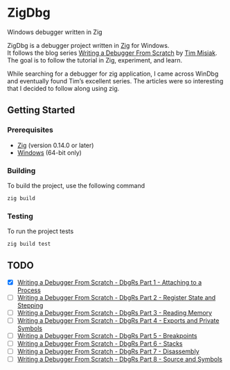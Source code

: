 # ZigDbg
Windows debugger written in Zig

ZigDbg is a debugger project written in [Zig](https://ziglang.org/) for Windows.  
It follows the blog series [Writing a Debugger From Scratch](https://www.timdbg.com/posts/writing-a-debugger-from-scratch-part-1/) by [Tim Misiak](https://github.com/timmisiak).  
The goal is to follow the tutorial in Zig, experiment, and learn.

While searching for a debugger for zig application, I came across WinDbg and eventually found Tim’s excellent series. The articles were so interesting that I decided to follow along using zig.

## Getting Started

### Prerequisites

- [Zig](https://ziglang.org/) (version 0.14.0 or later)
- [Windows](https://www.microsoft.com/en-us/windows) (64-bit only)

### Building

To build the project, use the following command

```bash
zig build
```

### Testing

To run the project tests

```bash
zig build test
```

## TODO
- [x] [Writing a Debugger From Scratch - DbgRs Part 1 - Attaching to a Process](https://www.timdbg.com/posts/writing-a-debugger-from-scratch-part-1/)
- [ ] [Writing a Debugger From Scratch - DbgRs Part 2 - Register State and Stepping](https://www.timdbg.com/posts/writing-a-debugger-from-scratch-part-2/)
- [ ] [Writing a Debugger From Scratch - DbgRs Part 3 - Reading Memory](https://www.timdbg.com/posts/writing-a-debugger-from-scratch-part-3/)
- [ ] [Writing a Debugger From Scratch - DbgRs Part 4 - Exports and Private Symbols](https://www.timdbg.com/posts/writing-a-debugger-from-scratch-part-4/)
- [ ] [Writing a Debugger From Scratch - DbgRs Part 5 - Breakpoints](https://www.timdbg.com/posts/writing-a-debugger-from-scratch-part-5/)
- [ ] [Writing a Debugger From Scratch - DbgRs Part 6 - Stacks](https://www.timdbg.com/posts/writing-a-debugger-from-scratch-part-6/)
- [ ] [Writing a Debugger From Scratch - DbgRs Part 7 - Disassembly](https://www.timdbg.com/posts/writing-a-debugger-from-scratch-part-7/)
- [ ] [Writing a Debugger From Scratch - DbgRs Part 8 - Source and Symbols](https://www.timdbg.com/posts/writing-a-debugger-from-scratch-part-8/)
